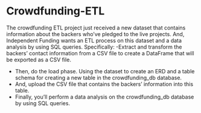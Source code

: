 # Crowdfunding-ETL

The  crowdfunding ETL project just received a new dataset that contains information about the backers who’ve pledged to the live projects. And, Independent Funding wants an ETL process on this dataset and a data analysis by using SQL queries. Specifically:
-Extract and transform the backers’ contact information from a CSV file to create a DataFrame that will be exported as a CSV file.
- Then, do the load phase. Using the dataset to create an ERD and a table schema for creating a new table in the crowdfunding_db database.
- And, upload the CSV file that contains the backers’ information into this table.
- Finally, you’ll perform a data analysis on the crowdfunding_db database by using SQL queries.



